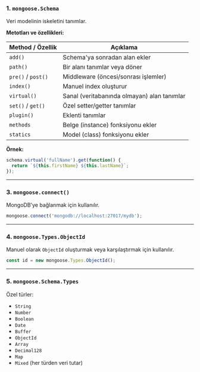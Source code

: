 
### 1. **`mongoose.Schema`**

Veri modelinin iskeletini tanımlar.

**Metotları ve özellikleri:**

| Method / Özellik   | Açıklama                                    |
| ------------------ | ------------------------------------------- |
| `add()`            | Schema'ya sonradan alan ekler               |
| `path()`           | Bir alanı tanımlar veya döner               |
| `pre()` / `post()` | Middleware (öncesi/sonrası işlemler)        |
| `index()`          | Manuel index oluşturur                      |
| `virtual()`        | Sanal (veritabanında olmayan) alan tanımlar |
| `set()` / `get()`  | Özel setter/getter tanımlar                 |
| `plugin()`         | Eklenti tanımlar                            |
| `methods`          | Belge (instance) fonksiyonu ekler           |
| `statics`          | Model (class) fonksiyonu ekler              |

**Örnek:**

```js
schema.virtual('fullName').get(function() {
  return `${this.firstName} ${this.lastName}`;
});
```

---

### 3. **`mongoose.connect()`**

MongoDB'ye bağlanmak için kullanılır.

```js
mongoose.connect('mongodb://localhost:27017/mydb');
```

---

### 4. **`mongoose.Types.ObjectId`**

Manuel olarak `ObjectId` oluşturmak veya karşılaştırmak için kullanılır.

```js
const id = new mongoose.Types.ObjectId();
```

---

### 5. **`mongoose.Schema.Types`**

Özel türler:

- `String`
- `Number`
- `Boolean`
- `Date`
- `Buffer`
- `ObjectId`
- `Array`
- `Decimal128`
- `Map`
- `Mixed` (her türden veri tutar)


